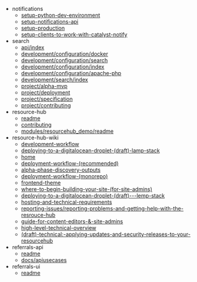 - notifications
  - [setup-python-dev-environment](notifications/setup-python-dev-environment)
  - [setup-notifications-api](notifications/setup-notifications-api)
  - [setup-production](notifications/setup-production)
  - [setup-clients-to-work-with-catalyst-notify](notifications/setup-clients-to-work-with-catalyst-notify)
- search
  - [api/index](search/api/index)
  - [development/configuration/docker](search/development/configuration/docker)
  - [development/configuration/search](search/development/configuration/search)
  - [development/configuration/index](search/development/configuration/index)
  - [development/configuration/apache-php](search/development/configuration/apache-php)
  - [development/search/index](search/development/search/index)
  - [project/alpha-mvp](search/project/alpha-mvp)
  - [project/deployment](search/project/deployment)
  - [project/specification](search/project/specification)
  - [project/contributing](search/project/contributing)
- resource-hub
  - [readme](resource-hub/readme)
  - [contributing](resource-hub/contributing)
  - [modules/resourcehub_demo/readme](resource-hub/modules/resourcehub_demo/readme)
- resource-hub-wiki
  - [development-workflow](resource-hub-wiki/development-workflow)
  - [deploying-to-a-digitalocean-droplet-(draft)-lamp-stack](resource-hub-wiki/deploying-to-a-digitalocean-droplet-(draft)-lamp-stack)
  - [home](resource-hub-wiki/home)
  - [deployment-workflow-(recommended)](resource-hub-wiki/deployment-workflow-(recommended))
  - [alpha-phase-discovery-outputs](resource-hub-wiki/alpha-phase-discovery-outputs)
  - [deployment-workflow-(monorepo)](resource-hub-wiki/deployment-workflow-(monorepo))
  - [frontend-theme](resource-hub-wiki/frontend-theme)
  - [where-to-begin-building-your-site-(for-site-admins)](resource-hub-wiki/where-to-begin-building-your-site-(for-site-admins))
  - [deploying-to-a-digitalocean-droplet-(draft)---lemp-stack](resource-hub-wiki/deploying-to-a-digitalocean-droplet-(draft)---lemp-stack)
  - [hosting-and-technical-requirements](resource-hub-wiki/hosting-and-technical-requirements)
  - [reporting-issues/reporting-problems-and-getting-help-with-the-resrouce-hub](resource-hub-wiki/reporting-issues/reporting-problems-and-getting-help-with-the-resrouce-hub)
  - [guide-for-content-editors-&-site-admins](resource-hub-wiki/guide-for-content-editors-&-site-admins)
  - [high-level-technical-overview](resource-hub-wiki/high-level-technical-overview)
  - [(draft)-technical:-applying-updates-and-security-releases-to-your-resourcehub](resource-hub-wiki/(draft)-technical:-applying-updates-and-security-releases-to-your-resourcehub)
- referrals-api
  - [readme](referrals-api/readme)
  - [docs/apiusecases](referrals-api/docs/apiusecases)
- referrals-ui
  - [readme](referrals-ui/readme)
